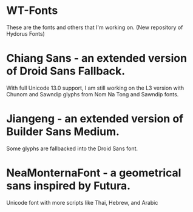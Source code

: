 # WT-Fonts
These are the fonts and others that I'm working on. (New repository of Hydorus Fonts)
# Chiang Sans - an extended version of Droid Sans Fallback.
With full Unicode 13.0 support, I am still working on the L3 version with Chunom and Sawndip glyphs from Nom Na Tong and Sawndip fonts.
# Jiangeng - an extended version of Builder Sans Medium.
Some glyphs are fallbacked into the Droid Sans font.
# NeaMonternaFont - a geometrical sans inspired by Futura.
Unicode font with more scripts like Thai, Hebrew, and Arabic
